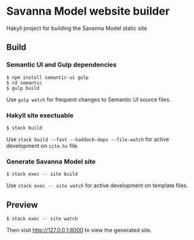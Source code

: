# Savanna Model website builder

Hakyll project for building the Savanna Model static site

## Build

### Semantic UI and Gulp dependencies

```
$ npm install semantic-ui gulp
$ cd semantic
$ gulp build
```

Use `gulp watch` for frequent changes to Semantic UI source files.

### Hakyll site exectuable

```
$ stack build
```

Use `stack build --fast --haddock-deps --file-watch` for active development on `site.hs` file.

### Generate Savanna Model site

```
$ stack exec -- site build
```

Use `stack exec -- site watch` for active development on template files.

## Preview

```
$ stack exec -- site watch
```

Then visit http://127.0.0.1:8000 to view the generated site.
